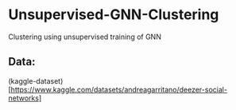 # Unsupervised-GNN-Clustering
Clustering using unsupervised training of GNN

## Data:
(kaggle-dataset)[https://www.kaggle.com/datasets/andreagarritano/deezer-social-networks]